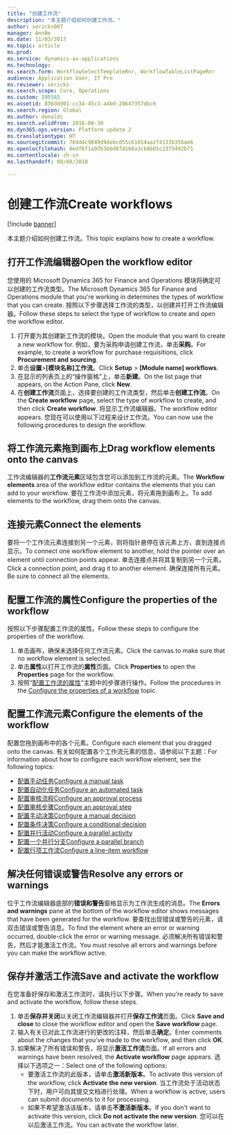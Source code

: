 ```yaml
---
title: "创建工作流"
description: "本主题介绍如何创建工作流。"
author: sericks007
manager: AnnBe
ms.date: 11/03/2017
ms.topic: article
ms.prod: 
ms.service: dynamics-ax-applications
ms.technology: 
ms.search.form: WorkflowSelectTemplateRnr, WorkflowTableListPageRnr
audience: Application User, IT Pro
ms.reviewer: sericks
ms.search.scope: Core, Operations
ms.custom: 195583
ms.assetid: 836ddd01-cc34-45c3-a4b0-20647357dbc6
ms.search.region: Global
ms.author: donaldc
ms.search.validFrom: 2016-08-30
ms.dyn365.ops.version: Platform update 2
ms.translationtype: HT
ms.sourcegitcommit: 764d4c9049d94ebcd55c61654aa2f4133b35bae6
ms.openlocfilehash: 0edf6f1a97b3bbd074168a3cb8bb5c2375492b71
ms.contentlocale: zh-cn
ms.lasthandoff: 08/08/2018

---
```


# <a name="create-workflows"></a><span data-ttu-id="5a9a2-103">创建工作流</span><span class="sxs-lookup"><span data-stu-id="5a9a2-103">Create workflows</span></span>

[!include [banner](../includes/banner.md)]

<span data-ttu-id="5a9a2-104">本主题介绍如何创建工作流。</span><span class="sxs-lookup"><span data-stu-id="5a9a2-104">This topic explains how to create a workflow.</span></span>

<a name="open-the-workflow-editor"></a><span data-ttu-id="5a9a2-105">打开工作流编辑器</span><span class="sxs-lookup"><span data-stu-id="5a9a2-105">Open the workflow editor</span></span>
------------------------

<span data-ttu-id="5a9a2-106">您使用的 Microsoft Dynamics 365 for Finance and Operations 模块将确定可以创建的工作流类型。</span><span class="sxs-lookup"><span data-stu-id="5a9a2-106">The Microsoft Dynamics 365 for Finance and Operations module that you're working in determines the types of workflow that you can create.</span></span> <span data-ttu-id="5a9a2-107">按照以下步骤选择工作流的类型，以创建并打开工作流编辑器。</span><span class="sxs-lookup"><span data-stu-id="5a9a2-107">Follow these steps to select the type of workflow to create and open the workflow editor.</span></span>

1.  <span data-ttu-id="5a9a2-108">打开要为其创建新工作流的模块。</span><span class="sxs-lookup"><span data-stu-id="5a9a2-108">Open the module that you want to create a new workflow for.</span></span> <span data-ttu-id="5a9a2-109">例如，要为采购申请创建工作流，单击**采购**。</span><span class="sxs-lookup"><span data-stu-id="5a9a2-109">For example, to create a workflow for purchase requisitions, click **Procurement and sourcing**.</span></span>
2.  <span data-ttu-id="5a9a2-110">单击**设置**&gt;**\[模块名称\]工作流**。</span><span class="sxs-lookup"><span data-stu-id="5a9a2-110">Click **Setup** &gt; **\[Module name\] workflows**.</span></span>
3.  <span data-ttu-id="5a9a2-111">在显示的列表页上的“操作窗格”上，单击**新建**。</span><span class="sxs-lookup"><span data-stu-id="5a9a2-111">On the list page that appears, on the Action Pane, click **New**.</span></span>
4.  <span data-ttu-id="5a9a2-112">在**创建工作流**页面上，选择要创建的工作流类型，然后单击**创建工作流**。</span><span class="sxs-lookup"><span data-stu-id="5a9a2-112">On the **Create workflow** page, select the type of workflow to create, and then click **Create workflow**.</span></span> <span data-ttu-id="5a9a2-113">将显示工作流编辑器。</span><span class="sxs-lookup"><span data-stu-id="5a9a2-113">The workflow editor appears.</span></span> <span data-ttu-id="5a9a2-114">您现在可以使用以下过程来设计工作流。</span><span class="sxs-lookup"><span data-stu-id="5a9a2-114">You can now use the following procedures to design the workflow.</span></span>

## <a name="drag-workflow-elements-onto-the-canvas"></a><span data-ttu-id="5a9a2-115">将工作流元素拖到画布上</span><span class="sxs-lookup"><span data-stu-id="5a9a2-115">Drag workflow elements onto the canvas</span></span>
<span data-ttu-id="5a9a2-116">工作流编辑器的**工作流元素**区域包含您可以添加到工作流的元素。</span><span class="sxs-lookup"><span data-stu-id="5a9a2-116">The **Workflow elements** area of the workflow editor contains the elements that you can add to your workflow.</span></span> <span data-ttu-id="5a9a2-117">要在工作流中添加元素，将元素拖到画布上。</span><span class="sxs-lookup"><span data-stu-id="5a9a2-117">To add elements to the workflow, drag them onto the canvas.</span></span>

## <a name="connect-the-elements"></a><span data-ttu-id="5a9a2-118">连接元素</span><span class="sxs-lookup"><span data-stu-id="5a9a2-118">Connect the elements</span></span>
<span data-ttu-id="5a9a2-119">要将一个工作流元素连接到另一个元素，则将指针悬停在该元素上方，直到连接点显示。</span><span class="sxs-lookup"><span data-stu-id="5a9a2-119">To connect one workflow element to another, hold the pointer over an element until connection points appear.</span></span> <span data-ttu-id="5a9a2-120">单击连接点并将其复制到另一个元素。</span><span class="sxs-lookup"><span data-stu-id="5a9a2-120">Click a connection point, and drag it to another element.</span></span> <span data-ttu-id="5a9a2-121">确保连接所有元素。</span><span class="sxs-lookup"><span data-stu-id="5a9a2-121">Be sure to connect all the elements.</span></span>

## <a name="configure-the-properties-of-the-workflow"></a><span data-ttu-id="5a9a2-122">配置工作流的属性</span><span class="sxs-lookup"><span data-stu-id="5a9a2-122">Configure the properties of the workflow</span></span>
<span data-ttu-id="5a9a2-123">按照以下步骤配置工作流的属性。</span><span class="sxs-lookup"><span data-stu-id="5a9a2-123">Follow these steps to configure the properties of the workflow.</span></span>

1.  <span data-ttu-id="5a9a2-124">单击画布，确保未选择任何工作流元素。</span><span class="sxs-lookup"><span data-stu-id="5a9a2-124">Click the canvas to make sure that no workflow element is selected.</span></span>
2.  <span data-ttu-id="5a9a2-125">单击**属性**以打开工作流的**属性**页面。</span><span class="sxs-lookup"><span data-stu-id="5a9a2-125">Click **Properties** to open the **Properties** page for the workflow.</span></span>
3.  <span data-ttu-id="5a9a2-126">按照“[配置工作流的属性](configure-workflow-properties.md)”主题中的步骤进行操作。</span><span class="sxs-lookup"><span data-stu-id="5a9a2-126">Follow the procedures in the [Configure the properties of a workflow](configure-workflow-properties.md) topic.</span></span>

## <a name="configure-the-elements-of-the-workflow"></a><span data-ttu-id="5a9a2-127">配置工作流元素</span><span class="sxs-lookup"><span data-stu-id="5a9a2-127">Configure the elements of the workflow</span></span>
<span data-ttu-id="5a9a2-128">配置您拖到画布中的各个元素。</span><span class="sxs-lookup"><span data-stu-id="5a9a2-128">Configure each element that you dragged onto the canvas.</span></span> <span data-ttu-id="5a9a2-129">有关如何配置各个工作流元素的信息，请参阅以下主题：</span><span class="sxs-lookup"><span data-stu-id="5a9a2-129">For information about how to configure each workflow element, see the following topics:</span></span>

-   [<span data-ttu-id="5a9a2-130">配置手动任务</span><span class="sxs-lookup"><span data-stu-id="5a9a2-130">Configure a manual task</span></span>](configure-manual-task-workflow.md)
-   [<span data-ttu-id="5a9a2-131">配置自动化任务</span><span class="sxs-lookup"><span data-stu-id="5a9a2-131">Configure an automated task</span></span>](configure-automated-task-workflow.md)
-   [<span data-ttu-id="5a9a2-132">配置审核流程</span><span class="sxs-lookup"><span data-stu-id="5a9a2-132">Configure an approval process</span></span>](configure-approval-process-workflow.md)
-   [<span data-ttu-id="5a9a2-133">配置审核步骤</span><span class="sxs-lookup"><span data-stu-id="5a9a2-133">Configure an approval step</span></span>](configure-approval-step-workflow.md)
-   [<span data-ttu-id="5a9a2-134">配置手动决策</span><span class="sxs-lookup"><span data-stu-id="5a9a2-134">Configure a manual decision</span></span>](configure-manual-decision-workflow.md)
-   [<span data-ttu-id="5a9a2-135">配置条件决策</span><span class="sxs-lookup"><span data-stu-id="5a9a2-135">Configure a conditional decision</span></span>](configure-conditional-decision-workflow.md)
-   [<span data-ttu-id="5a9a2-136">配置并行活动</span><span class="sxs-lookup"><span data-stu-id="5a9a2-136">Configure a parallel activity</span></span>](configure-parallel-activity-workflow.md)
-   [<span data-ttu-id="5a9a2-137">配置一个并行分支</span><span class="sxs-lookup"><span data-stu-id="5a9a2-137">Configure a parallel branch</span></span>](configure-parallel-branch-workflow.md)
-   [<span data-ttu-id="5a9a2-138">配置行项工作流</span><span class="sxs-lookup"><span data-stu-id="5a9a2-138">Configure a line-item workflow</span></span>](configure-line-item-workflow.md)

## <a name="resolve-any-errors-or-warnings"></a><span data-ttu-id="5a9a2-139">解决任何错误或警告</span><span class="sxs-lookup"><span data-stu-id="5a9a2-139">Resolve any errors or warnings</span></span>
<span data-ttu-id="5a9a2-140">位于工作流编辑器底部的**错误和警告**窗格显示为工作流生成的消息。</span><span class="sxs-lookup"><span data-stu-id="5a9a2-140">The **Errors and warnings** pane at the bottom of the workflow editor shows messages that have been generated for the workflow.</span></span> <span data-ttu-id="5a9a2-141">要查找出现错误或警告的元素，请双击错误或警告消息。</span><span class="sxs-lookup"><span data-stu-id="5a9a2-141">To find the element where an error or warning occurred, double-click the error or warning message.</span></span> <span data-ttu-id="5a9a2-142">必须解决所有错误和警告，然后才能激活工作流。</span><span class="sxs-lookup"><span data-stu-id="5a9a2-142">You must resolve all errors and warnings before you can make the workflow active.</span></span>

## <a name="save-and-activate-the-workflow"></a><span data-ttu-id="5a9a2-143">保存并激活工作流</span><span class="sxs-lookup"><span data-stu-id="5a9a2-143">Save and activate the workflow</span></span>
<span data-ttu-id="5a9a2-144">在您准备好保存和激活工作流时，请执行以下步骤。</span><span class="sxs-lookup"><span data-stu-id="5a9a2-144">When you're ready to save and activate the workflow, follow these steps.</span></span>

1.  <span data-ttu-id="5a9a2-145">单击**保存并关闭**以关闭工作流编辑器并打开**保存工作流**页面。</span><span class="sxs-lookup"><span data-stu-id="5a9a2-145">Click **Save and close** to close the workflow editor and open the **Save workflow** page.</span></span>
2.  <span data-ttu-id="5a9a2-146">输入有关已对此工作流进行的更改的注释，然后单击**确定**。</span><span class="sxs-lookup"><span data-stu-id="5a9a2-146">Enter comments about the changes that you've made to the workflow, and then click **OK**.</span></span>
3.  <span data-ttu-id="5a9a2-147">如果解决了所有错误和警告，将显示**激活工作流**页面。</span><span class="sxs-lookup"><span data-stu-id="5a9a2-147">If all errors and warnings have been resolved, the **Activate workflow** page appears.</span></span> <span data-ttu-id="5a9a2-148">选择以下选项之一：</span><span class="sxs-lookup"><span data-stu-id="5a9a2-148">Select one of the following options:</span></span>
    -   <span data-ttu-id="5a9a2-149">要激活工作流的此版本，请单击**激活新版本**。</span><span class="sxs-lookup"><span data-stu-id="5a9a2-149">To activate this version of the workflow, click **Activate the new version**.</span></span> <span data-ttu-id="5a9a2-150">当工作流处于活动状态下时，用户可向其提交文档进行处理。</span><span class="sxs-lookup"><span data-stu-id="5a9a2-150">When a workflow is active, users can submit documents to it for processing.</span></span>
    -   <span data-ttu-id="5a9a2-151">如果不希望激活该版本，请单击**不激活新版本**。</span><span class="sxs-lookup"><span data-stu-id="5a9a2-151">If you don't want to activate this version, click **Do not activate the new version**.</span></span> <span data-ttu-id="5a9a2-152">您可以在以后激活工作流。</span><span class="sxs-lookup"><span data-stu-id="5a9a2-152">You can activate the workflow later.</span></span>






